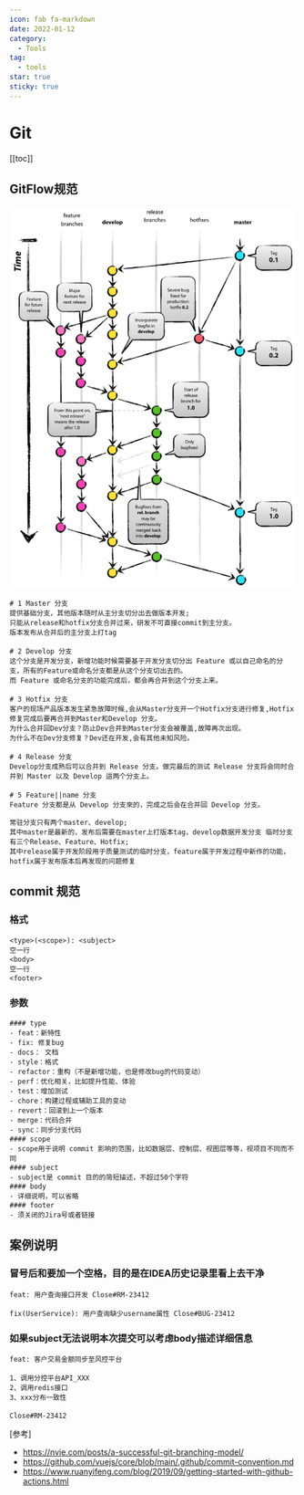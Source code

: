 ```yaml
---
icon: fab fa-markdown
date: 2022-01-12
category:
  - Tools
tag:
  - tools
star: true
sticky: true
---
```


# Git

[[toc]]

## GitFlow规范

![GitFlow](../../.vuepress/public/assets/images/gitflow.png)

```text
# 1 Master 分支
提供基础分支，其他版本随时从主分支切分出去做版本开发;
只能从release和hotfix分支合并过来，研发不可直接commit到主分支。
版本发布从合并后的主分支上打tag

# 2 Develop 分支
这个分支是开发分支，新增功能时候需要基于开发分支切分出 Feature 或以自己命名的分支，所有的Feature或命名分支都是从这个分支切出去的。
而 Feature 或命名分支的功能完成后，都会再合并到这个分支上来。

# 3 Hotfix 分支
客户的现场产品版本发生紧急故障时候,会从Master分支开一个Hotfix分支进行修复,Hotfix 修复完成后要再合并到Master和Develop 分支。
为什么合并回Dev分支？防止Dev合并到Master分支会被覆盖,故障再次出现。
为什么不在Dev分支修复？Dev还在开发,会有其他未知风险。

# 4 Release 分支
Develop分支成熟后可以合并到 Release 分支。做完最后的测试 Release 分支将会同时合并到 Master 以及 Develop 這两个分支上。

# 5 Feature||name 分支
Feature 分支都是从 Develop 分支來的，完成之后会在合并回 Develop 分支。
```
```text
常驻分支只有两个master、develop; 
其中master是最新的，发布后需要在master上打版本tag，develop数据开发分支 临时分支有三个Release、Feature、Hotfix;
其中release属于开发阶段用于质量测试的临时分支，feature属于开发过程中新作的功能，hotfix属于发布版本后再发现的问题修复
```


## commit 规范
### 格式
```text
<type>(<scope>): <subject>
空一行
<body>
空一行
<footer>
```

### 参数
```text
#### type
- feat：新特性
- fix: 修复bug
- docs： 文档
- style：格式
- refactor：重构（不是新增功能，也是修改bug的代码变动）
- perf：优化相关，比如提升性能、体验
- test：增加测试
- chore：构建过程或辅助工具的变动
- revert：回滚到上一个版本
- merge：代码合并
- sync：同步分支代码
#### scope
- scope用于说明 commit 影响的范围，比如数据层、控制层、视图层等等，视项目不同而不同
#### subject
- subject是 commit 目的的简短描述，不超过50个字符
#### body
- 详细说明，可以省略
#### footer
- 须关闭的Jira号或者链接
```

## 案例说明

### 冒号后和<subject>要加一个空格，目的是在IDEA历史记录里看上去干净
```text
feat: 用户查询接口开发 Close#RM-23412

fix(UserService): 用户查询缺少username属性 Close#BUG-23412
```

### 如果subject无法说明本次提交可以考虑body描述详细信息
```text
feat: 客户交易金额同步至风控平台

1、调用分控平台API_XXX
2、调用redis接口
3、xxx分布一致性

Close#RM-23412
```


[参考]
- https://nvie.com/posts/a-successful-git-branching-model/
- https://github.com/vuejs/core/blob/main/.github/commit-convention.md
- https://www.ruanyifeng.com/blog/2019/09/getting-started-with-github-actions.html
